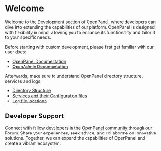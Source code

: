 # Welcome

Welcome to the Development section of OpenPanel, where developers can dive into extending the capabilities of our platform. OpenPanel is designed with flexibility in mind, allowing you to enhance its functionality and tailor it to your specific needs.

Before starting with custom development, please first get familiar with our user docs:

- [OpenPanel Documentation](https://openpanel.com/docs/panel/intro/)
- [OpenAdmin Documentation](https://openpanel.com/docs/admin/intro/)

Afterwards, make sure to understand OpenPanel directory structure, services and logs:

- [Directory Structure](structure.html)
- [Services and their Configuration files](/services.html)
- [Log file locations](/logs.html)


## Developer Support

Connect with fellow developers in the [OpenPanel community](https://community.openpanel.com/) through our Forum. Share your experiences, seek advice, and collaborate on innovative solutions. Together, we can expand the capabilities of OpenPanel and create a vibrant ecosystem.
